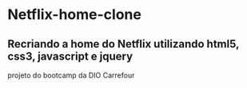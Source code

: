 # Netflix-home-clone

## Recriando a home do Netflix utilizando html5, css3, javascript e jquery

projeto do bootcamp da  DIO Carrefour
